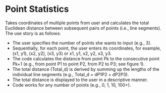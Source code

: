 # Point Statistics
Takes coordinates of multiple points from user and calculates the total Euclidean distance between subsequent pairs of points (i.e., line segments). The use story is as follows:
* The user specifies the number of points she wants to input (e.g., 3).
* Sequentially, for each point, the user enters its coordinates, for example, (x1, y1), (x2, y2), (x3, y3) or x1, y1, x2, y2, x3, y3.
* The code calculates the distance from point Pk to the consecutive point Pk+1 (e.g., from point P1 to point P2, from P2 to P3; see figure 1).
* The total distance (Total_d) is derived by summing up the lengths of the individual line segments (e.g., Total_d = dP1P2 + dP2P3).
* The total distance is displayed to the user in a descriptive manner.
* Code works for any number of points (e.g., 0, 1, 10, 100+).

